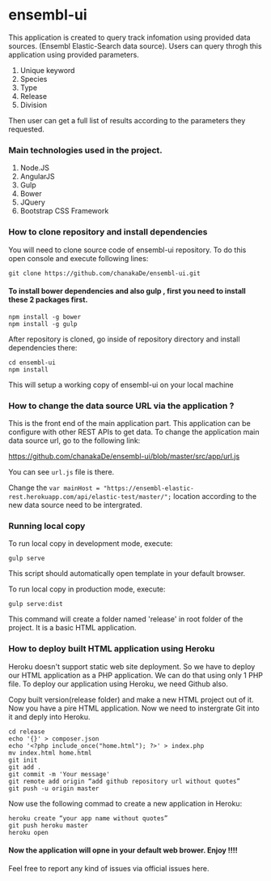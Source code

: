 # ensembl-ui
This application is created to query track infomation using provided data sources. (Ensembl Elastic-Search data source).
Users can query throgh this application using provided parameters.

1.  Unique keyword
2.  Species
3.  Type
4.  Release
5.  Division

Then user can get a full list of results according to the parameters they requested.

### Main technologies used in the project.

1. Node.JS
2. AngularJS
3. Gulp
4. Bower
5. JQuery
6. Bootstrap CSS Framework

### How to clone repository and install dependencies

You will need to clone source code of ensembl-ui repository. To do this open console and execute following lines:
```
git clone https://github.com/chanakaDe/ensembl-ui.git
```

#### To install bower dependencies and also gulp , first you need to install these 2 packages first.

```
npm install -g bower
npm install -g gulp
```

After repository is cloned, go inside of repository directory and install dependencies there:
```
cd ensembl-ui
npm install
```

This will setup a working copy of ensembl-ui on your local machine

### How to change the data source URL via the application ?

This is the front end of the main application part. This application can be configure with other REST APIs to get data.
To change the application main data source url, go to the following link:

https://github.com/chanakaDe/ensembl-ui/blob/master/src/app/url.js

You can see `url.js` file is there.

Change the `var mainHost = "https://ensembl-elastic-rest.herokuapp.com/api/elastic-test/master/";` location according to the new data source need to be intergrated.

### Running local copy

To run local copy in development mode, execute:

`gulp serve`

This script should automatically open template in your default browser.

To run local copy in production mode, execute:

`gulp serve:dist`

This command will create a folder named 'release' in root folder of the project. It is a basic HTML application.

### How to deploy built HTML application using Heroku

Heroku doesn't support static web site deployment. So we have to deploy our HTML application as a PHP application. We can do that using only 1 PHP file. To deploy our application using Heroku, we need Github also.

Copy built version(release folder) and make a new HTML project out of it. Now you have a pire HTML application. Now we need to instergrate Git into it and deply into Heroku.

```
cd release
echo '{}' > composer.json
echo '<?php include_once("home.html"); ?>' > index.php
mv index.html home.html
git init
git add .
git commit -m 'Your message'
git remote add origin “add github repository url without quotes”
git push -u origin master
```

Now use the following commad to create a new application in Heroku:

```
heroku create “your app name without quotes”
git push heroku master
heroku open
```
#### Now the application will opne in your default web brower. Enjoy !!!!

Feel free to report any kind of issues via official issues here.
